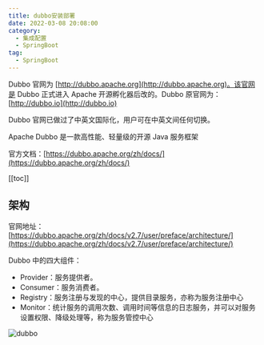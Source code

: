 ```yaml
---
title: dubbo安装部署
date: 2022-03-08 20:08:00
category: 
  - 集成配置
  - SpringBoot
tag: 
  - SpringBoot
---
```


Dubbo 官网为 [http://dubbo.apache.org](http://dubbo.apache.org)。该官网是 Dubbo 正式进入 Apache 开源孵化器后改的。Dubbo 原官网为：[http://dubbo.io](http://dubbo.io)

Dubbo 官网已做过了中英文国际化，用户可在中英文间任何切换。

Apache Dubbo 是一款高性能、轻量级的开源 Java 服务框架

官方文档：[https://dubbo.apache.org/zh/docs/](https://dubbo.apache.org/zh/docs/)

<!-- more -->

[[toc]]

## 架构

官网地址：[https://dubbo.apache.org/zh/docs/v2.7/user/preface/architecture/](https://dubbo.apache.org/zh/docs/v2.7/user/preface/architecture/)

Dubbo 中的四大组件：

- Provider：服务提供者。
- Consumer：服务消费者。
- Registry：服务注册与发现的中心，提供目录服务，亦称为服务注册中心
- Monitor：统计服务的调用次数、调用时间等信息的日志服务，并可以对服务设置权限、降级处理等，称为服务管控中心

![dubbo](https://dubbo.apache.org/imgs/user/dubbo-architecture.jpg)
